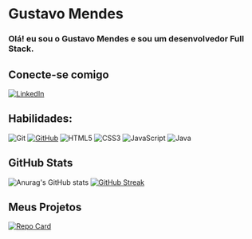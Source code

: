 # Gustavo Mendes
### Olá! eu sou o Gustavo Mendes e sou um desenvolvedor Full Stack.
## Conecte-se comigo
[![LinkedIn](https://img.shields.io/badge/LinkedIn-0077B5?style=for-the-badge&logo=linkedin&logoColor=white)](https://www.linkedin.com/in/gustavo-mendes-6260a2194/)

## Habilidades:
![Git](https://img.shields.io/badge/GIT-E44C30?style=for-the-badge&logo=git&logoColor=white)
[![GitHub](https://img.shields.io/badge/GitHub-100000?style=for-the-badge&logo=github&logoColor=white)](https://github.com/SEUUSERNAME)
![HTML5](https://img.shields.io/badge/HTML5-E34F26?style=for-the-badge&logo=html5&logoColor=white)
![CSS3](https://img.shields.io/badge/CSS3-1572B6?style=for-the-badge&logo=css3&logoColor=white)
![JavaScript](https://img.shields.io/badge/JavaScript-F7DF1E?style=for-the-badge&logo=javascript&logoColor=black)
![Java](https://img.shields.io/badge/java-%23ED8B00.svg?style=for-the-badge&logo=openjdk&logoColor=white)


## GitHub Stats
![Anurag's GitHub stats](https://github-readme-stats.vercel.app/api?username=GustMen&theme=midnight-purple&show_icons=true&hide_border=true&hide_title=true)
[![GitHub Streak](https://streak-stats.demolab.com?user=GustMen&theme=midnight-purple&hide_border=true)](https://git.io/streak-stats)
## Meus Projetos
[![Repo Card](https://github-readme-stats.vercel.app/api/pin/?username=GustMen&repo=dio-lab-open-source&bg_color=000&border_color=30A3DC&show_icons=true&icon_color=9035ea&title_color=9035ea&text_color=FFF&hide_border=true&)](https://github.com/GustMen/dio-lab-open-source)